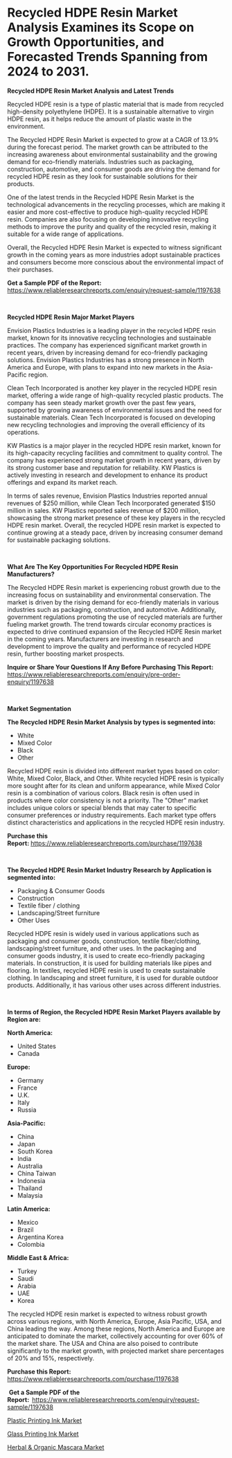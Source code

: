 <p><h1>Recycled HDPE Resin Market Analysis Examines its Scope on Growth Opportunities, and Forecasted Trends Spanning from 2024 to 2031.</h1></p><p><strong>Recycled HDPE Resin Market Analysis and Latest Trends</strong></p>
<p><p>Recycled HDPE resin is a type of plastic material that is made from recycled high-density polyethylene (HDPE). It is a sustainable alternative to virgin HDPE resin, as it helps reduce the amount of plastic waste in the environment. </p><p>The Recycled HDPE Resin Market is expected to grow at a CAGR of 13.9% during the forecast period. The market growth can be attributed to the increasing awareness about environmental sustainability and the growing demand for eco-friendly materials. Industries such as packaging, construction, automotive, and consumer goods are driving the demand for recycled HDPE resin as they look for sustainable solutions for their products.</p><p>One of the latest trends in the Recycled HDPE Resin Market is the technological advancements in the recycling processes, which are making it easier and more cost-effective to produce high-quality recycled HDPE resin. Companies are also focusing on developing innovative recycling methods to improve the purity and quality of the recycled resin, making it suitable for a wide range of applications.</p><p>Overall, the Recycled HDPE Resin Market is expected to witness significant growth in the coming years as more industries adopt sustainable practices and consumers become more conscious about the environmental impact of their purchases.</p></p>
<p><strong>Get a Sample PDF of the Report:&nbsp;</strong> <a href="https://www.reliableresearchreports.com/enquiry/request-sample/1197638">https://www.reliableresearchreports.com/enquiry/request-sample/1197638</a></p>
<p>&nbsp;</p>
<p><strong>Recycled HDPE Resin Major Market Players</strong></p>
<p><p>Envision Plastics Industries is a leading player in the recycled HDPE resin market, known for its innovative recycling technologies and sustainable practices. The company has experienced significant market growth in recent years, driven by increasing demand for eco-friendly packaging solutions. Envision Plastics Industries has a strong presence in North America and Europe, with plans to expand into new markets in the Asia-Pacific region.</p><p>Clean Tech Incorporated is another key player in the recycled HDPE resin market, offering a wide range of high-quality recycled plastic products. The company has seen steady market growth over the past few years, supported by growing awareness of environmental issues and the need for sustainable materials. Clean Tech Incorporated is focused on developing new recycling technologies and improving the overall efficiency of its operations.</p><p>KW Plastics is a major player in the recycled HDPE resin market, known for its high-capacity recycling facilities and commitment to quality control. The company has experienced strong market growth in recent years, driven by its strong customer base and reputation for reliability. KW Plastics is actively investing in research and development to enhance its product offerings and expand its market reach.</p><p>In terms of sales revenue, Envision Plastics Industries reported annual revenues of $250 million, while Clean Tech Incorporated generated $150 million in sales. KW Plastics reported sales revenue of $200 million, showcasing the strong market presence of these key players in the recycled HDPE resin market. Overall, the recycled HDPE resin market is expected to continue growing at a steady pace, driven by increasing consumer demand for sustainable packaging solutions.</p></p>
<p>&nbsp;</p>
<p><strong>What Are The Key Opportunities For Recycled HDPE Resin Manufacturers?</strong></p>
<p><p>The Recycled HDPE Resin market is experiencing robust growth due to the increasing focus on sustainability and environmental conservation. The market is driven by the rising demand for eco-friendly materials in various industries such as packaging, construction, and automotive. Additionally, government regulations promoting the use of recycled materials are further fueling market growth. The trend towards circular economy practices is expected to drive continued expansion of the Recycled HDPE Resin market in the coming years. Manufacturers are investing in research and development to improve the quality and performance of recycled HDPE resin, further boosting market prospects.</p></p>
<p><strong>Inquire or Share Your Questions If Any Before Purchasing This Report:</strong> <a href="https://www.reliableresearchreports.com/enquiry/pre-order-enquiry/1197638">https://www.reliableresearchreports.com/enquiry/pre-order-enquiry/1197638</a></p>
<p>&nbsp;</p>
<p><strong>Market Segmentation</strong></p>
<p><strong>The Recycled HDPE Resin Market Analysis by types is segmented into:</strong></p>
<p><ul><li>White</li><li>Mixed Color</li><li>Black</li><li>Other</li></ul></p>
<p><p>Recycled HDPE resin is divided into different market types based on color: White, Mixed Color, Black, and Other. White recycled HDPE resin is typically more sought after for its clean and uniform appearance, while Mixed Color resin is a combination of various colors. Black resin is often used in products where color consistency is not a priority. The "Other" market includes unique colors or special blends that may cater to specific consumer preferences or industry requirements. Each market type offers distinct characteristics and applications in the recycled HDPE resin industry.</p></p>
<p><strong>Purchase this Report:&nbsp;</strong><a href="https://www.reliableresearchreports.com/purchase/1197638">https://www.reliableresearchreports.com/purchase/1197638</a></p>
<p>&nbsp;</p>
<p><strong>The Recycled HDPE Resin Market Industry Research by Application is segmented into:</strong></p>
<p><ul><li>Packaging & Consumer Goods</li><li>Construction</li><li>Textile fiber / clothing</li><li>Landscaping/Street furniture</li><li>Other Uses</li></ul></p>
<p><p>Recycled HDPE resin is widely used in various applications such as packaging and consumer goods, construction, textile fiber/clothing, landscaping/street furniture, and other uses. In the packaging and consumer goods industry, it is used to create eco-friendly packaging materials. In construction, it is used for building materials like pipes and flooring. In textiles, recycled HDPE resin is used to create sustainable clothing. In landscaping and street furniture, it is used for durable outdoor products. Additionally, it has various other uses across different industries.</p></p>
<p>&nbsp;</p>
<p><strong>In terms of Region, the Recycled HDPE Resin Market Players available by Region are:</strong></p>
<p>
    <p> <strong> North America: </strong>
        <ul>
            <li>United States</li>
            <li>Canada</li>
        </ul>
        </p> 
    <p> <strong> Europe: </strong>
        <ul>
            <li>Germany</li>
            <li>France</li>
            <li>U.K.</li>
            <li>Italy</li>
            <li>Russia</li>
        </ul>
        </p> 
    <p> <strong> Asia-Pacific: </strong>
        <ul>
            <li>China</li>
            <li>Japan</li>
            <li>South Korea</li>
            <li>India</li>
            <li>Australia</li>
            <li>China Taiwan</li>
            <li>Indonesia</li>
            <li>Thailand</li>
            <li>Malaysia</li>
        </ul>
        </p> 
    <p> <strong> Latin America: </strong>
        <ul>
            <li>Mexico</li>
            <li>Brazil</li>
            <li>Argentina Korea</li>
            <li>Colombia</li>
        </ul>
        </p> 
    <p> <strong> Middle East & Africa: </strong>
        <ul>
            <li>Turkey</li>
            <li>Saudi</li>
            <li>Arabia</li>
            <li>UAE</li>
            <li>Korea</li>
        </ul>
    </p>
    </p>
<p><p>The recycled HDPE resin market is expected to witness robust growth across various regions, with North America, Europe, Asia Pacific, USA, and China leading the way. Among these regions, North America and Europe are anticipated to dominate the market, collectively accounting for over 60% of the market share. The USA and China are also poised to contribute significantly to the market growth, with projected market share percentages of 20% and 15%, respectively.</p></p>
<p><strong>Purchase this Report: </strong><a href="https://www.reliableresearchreports.com/purchase/1197638">https://www.reliableresearchreports.com/purchase/1197638</a></p>
<p>&nbsp;<strong>Get a Sample PDF of the Report:&nbsp;&nbsp;</strong><a href="https://www.reliableresearchreports.com/enquiry/request-sample/1197638">https://www.reliableresearchreports.com/enquiry/request-sample/1197638</a></p>
<p><strong></strong></p>
<p><p><a href="https://view.publitas.com/reportprime-1/plastic-printing-ink-market-size-share-trends-analysis-report-by-material-by-type-by-end-user-by-region-and-segment-forecasts-2023-2030/">Plastic Printing Ink Market</a></p><p><a href="https://view.publitas.com/reportprime-1/glass-printing-ink-market-size-focuses-on-market-dynamics-in-depth-analysis-and-future-projections-of-its-market-forecasted-for-period-from-2023-to-2030/">Glass Printing Ink Market</a></p><p><a href="https://view.publitas.com/reportprime-1/herbal-organic-mascara-market-size-market-trends-and-growth-outlook-forecasted-for-period-from-2023-to-2030/">Herbal & Organic Mascara Market</a></p></p>